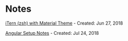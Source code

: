 # Notes

[iTern (zsh) with Material Theme](./iterm-with-material-theme) - Created: Jun 27, 2018

[Angular Setup Notes](angular-setup-notes) - Created: Jul 24, 2018

